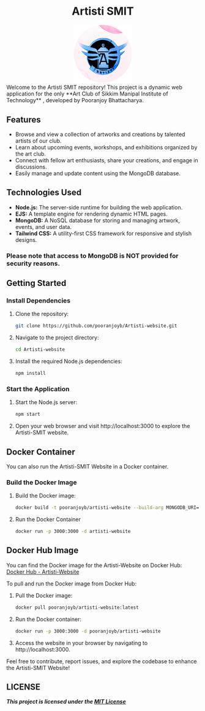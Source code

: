 <h1 align="center"> Artisti SMIT</h1>
<div align="center">
   
<img src="./public/assets/favicon.png" alt="Artsti_Logo" width="30%"/>

</div>
Welcome to the Artisti SMIT repository! 
This project is a dynamic web application for the only **Art Club of Sikkim Manipal Institute of Technology** , developed by Pooranjoy Bhattacharya.

## Features

- Browse and view a collection of artworks and creations by talented artists of our club.
- Learn about upcoming events, workshops, and exhibitions organized by the art club.
- Connect with fellow art enthusiasts, share your creations, and engage in discussions.
- Easily manage and update content using the MongoDB database.

## Technologies Used

- **Node.js:** The server-side runtime for building the web application.
- **EJS:** A template engine for rendering dynamic HTML pages.
- **MongoDB:** A NoSQL database for storing and managing artwork, events, and user data.
- **Tailwind CSS:** A utility-first CSS framework for responsive and stylish designs.

### Please note that access to MongoDB is NOT provided for security reasons.

## Getting Started

### Install Dependencies

1. Clone the repository:

   ```bash
   git clone https://github.com/pooranjoyb/Artisti-website.git
2. Navigate to the project directory:

    ```bash
    cd Artisti-website
3. Install the required Node.js dependencies:
    ```bash
    npm install
### Start the Application

1. Start the Node.js server:

   ```bash
   npm start
2. Open your web browser and visit http://localhost:3000 to explore the Artisti-SMIT website.

## Docker Container

You can also run the Artisti-SMIT Website in a Docker container.

### Build the Docker Image

1. Build the Docker image:

   ```bash
   docker build -t pooranjoyb/artisti-website --build-arg MONGODB_URI="DB_ACCESS_KEY" .
2. Run the Docker Container
    ```bash
    docker run -p 3000:3000 -d artisti-website

## Docker Hub Image

You can find the Docker image for the Artisti-Website on Docker Hub: [Docker Hub - Artisti-Website](https://hub.docker.com/r/pooranjoyb/artisti-webiste)

To pull and run the Docker image from Docker Hub:

1. Pull the Docker image:

   ```bash
   docker pull pooranjoyb/artisti-website:latest
2. Run the Docker container:
    ```bash
    docker run -p 3000:3000 -d pooranjoyb/artisti-website
3. Access the website in your browser by navigating to http://localhost:3000.

Feel free to contribute, report issues, and explore the codebase to enhance the Artisti-SMIT Website!

## LICENSE
***This project is licensed under the [MIT License](LICENSE)***
